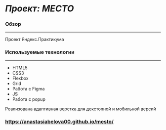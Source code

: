 # _Проект: МЕСТО_

### Обзор

---

Проект Яндекс.Практикума

### Используемые технологии

---

- HTML5
- CSS3
- Flexbox
- Grid
- Работа с Figma
- JS
- Работа с popup

Реализована адаптивная верстка для декстопной и мобильной версий

### https://anastasiabelova00.github.io/mesto/
